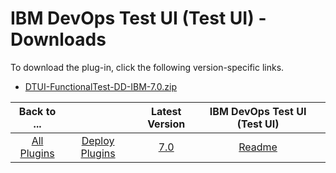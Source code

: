 # IBM DevOps Test UI (Test UI) - Downloads

To download the plug-in, click the following version-specific links.
- [DTUI-FunctionalTest-DD-IBM-7.0.zip](https://raw.githubusercontent.com/UrbanCode/IBM-UCD-PLUGINS/main/files/IBMDevOpsTestUI/DTUI-FunctionalTest-DD-IBM-7.0.zip)

|Back to ...||Latest Version|IBM DevOps Test UI (Test UI) ||
| :---: | :---: | :---: | :---: | :---: |
|[All Plugins](../../index.md)|[Deploy Plugins](../README.md)|[7.0](https://raw.githubusercontent.com/UrbanCode/IBM-UCD-PLUGINS/main/files/IBMDevOpsTestUI/DTUI-FunctionalTest-DD-IBM-7.0.zip)|[Readme](README.md)|
